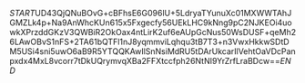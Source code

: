 $START$UD43QjQNuBOvG+cBFhsE6G096lU+5LdryaTYunuXc01MXWWTAhJGMZLk4p+Na9AnWhcKUn615x5Fxgecfy56UEkLHC9kNng9pC2NJKEOi4uowkXPrzddGKzV3QWBiR2OkOax4ntLirK2uf6eAUpGcNus50WsDUSF+qeMh26LAwOBvS1nFS+2TA61bQTFl1nJ8yqmmviLqhqu3tB7T3+n3VwxHkkwSDtDM5USi4sni5uwO6aB9R5YTQQKAwIlSnNsiMdRU5tDArUkcarIlVehtOaVDcPanpxdx4MxL8vcorr7tDkUQrymvqXBa2FFXtccfph26NtNI9YrZrfLraBDcw==$END$